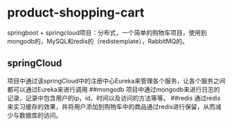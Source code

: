 # product-shopping-cart
springboot + springcloud项目：分布式，一个简单的购物车项目，使用到mongodb的，MySQL和redis的（redistemplate），RabbitMQ的。

## springCloud
项目中通过该springCloud中的注册中心Eureka来管理各个服务，让各个服务之间都可以通过Eureka来进行调用
##mongodb
项目中通过mongodb来进行日志的记录，记录中包含用户的ip，id，时间以及访问的方法等等。
##redis
通过redis来实习缓存的效果，并将用户添加到购物车中的商品通过redis进行保留，从而减少与数据库的访问。
